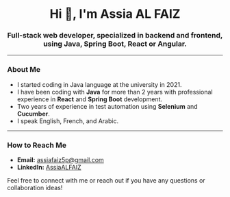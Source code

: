 <h1 align="center">Hi 👋, I'm Assia AL FAIZ</h1>
<h3 align="center">Full-stack web developer, specialized in backend and frontend, using Java, Spring Boot, React or Angular.</h3>

---

### About Me

- I started coding in Java language at the university in 2021.
- I have been coding with **Java** for more than 2 years with professional experience in **React** and **Spring Boot** development.
- Two years of experience in test automation using **Selenium** and **Cucumber**.
- I speak English, French, and Arabic.

---

### How to Reach Me

- **Email:** assiafaiz5p@gmail.com
- **LinkedIn:** [AssiaALFAIZ](https://www.linkedin.com/in/assia-al-faiz/)

Feel free to connect with me or reach out if you have any questions or collaboration ideas!
